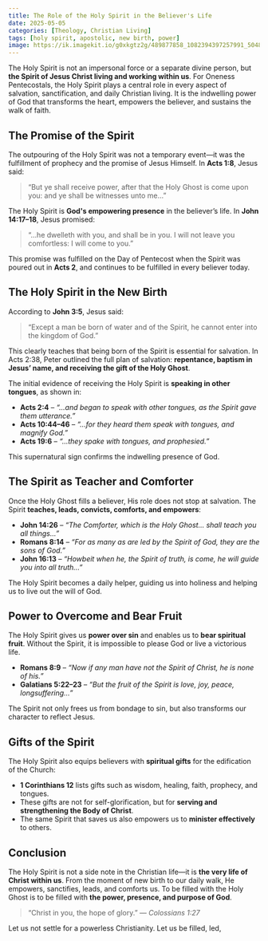 ```yaml
---
title: The Role of the Holy Spirit in the Believer's Life
date: 2025-05-05
categories: [Theology, Christian Living]
tags: [holy spirit, apostolic, new birth, power]
image: https://ik.imagekit.io/g0xkgtz2g/489877858_1082394397257991_5048972485609006127_n.jpg?updatedAt=1746661697282
---
```


The Holy Spirit is not an impersonal force or a separate divine person, but **the Spirit of Jesus Christ living and working within us**. For Oneness Pentecostals, the Holy Spirit plays a central role in every aspect of salvation, sanctification, and daily Christian living. It is the indwelling power of God that transforms the heart, empowers the believer, and sustains the walk of faith.

## The Promise of the Spirit

The outpouring of the Holy Spirit was not a temporary event—it was the fulfillment of prophecy and the promise of Jesus Himself. In **Acts 1:8**, Jesus said:

> “But ye shall receive power, after that the Holy Ghost is come upon you: and ye shall be witnesses unto me…”

The Holy Spirit is **God's empowering presence** in the believer’s life. In **John 14:17–18**, Jesus promised:

> “...he dwelleth with you, and shall be in you. I will not leave you comfortless: I will come to you.”

This promise was fulfilled on the Day of Pentecost when the Spirit was poured out in **Acts 2**, and continues to be fulfilled in every believer today.

## The Holy Spirit in the New Birth

According to **John 3:5**, Jesus said:

> “Except a man be born of water and of the Spirit, he cannot enter into the kingdom of God.”

This clearly teaches that being born of the Spirit is essential for salvation. In Acts 2:38, Peter outlined the full plan of salvation: **repentance, baptism in Jesus’ name, and receiving the gift of the Holy Ghost**.

The initial evidence of receiving the Holy Spirit is **speaking in other tongues**, as shown in:

- **Acts 2:4** – _“...and began to speak with other tongues, as the Spirit gave them utterance.”_
- **Acts 10:44–46** – _“...for they heard them speak with tongues, and magnify God.”_
- **Acts 19:6** – _“...they spake with tongues, and prophesied.”_

This supernatural sign confirms the indwelling presence of God.

## The Spirit as Teacher and Comforter

Once the Holy Ghost fills a believer, His role does not stop at salvation. The Spirit **teaches, leads, convicts, comforts, and empowers**:

- **John 14:26** – _“The Comforter, which is the Holy Ghost... shall teach you all things...”_
- **Romans 8:14** – _“For as many as are led by the Spirit of God, they are the sons of God.”_
- **John 16:13** – _“Howbeit when he, the Spirit of truth, is come, he will guide you into all truth...”_

The Holy Spirit becomes a daily helper, guiding us into holiness and helping us to live out the will of God.

## Power to Overcome and Bear Fruit

The Holy Spirit gives us **power over sin** and enables us to **bear spiritual fruit**. Without the Spirit, it is impossible to please God or live a victorious life.

- **Romans 8:9** – _“Now if any man have not the Spirit of Christ, he is none of his.”_
- **Galatians 5:22–23** – _“But the fruit of the Spirit is love, joy, peace, longsuffering…”_

The Spirit not only frees us from bondage to sin, but also transforms our character to reflect Jesus.

## Gifts of the Spirit

The Holy Spirit also equips believers with **spiritual gifts** for the edification of the Church:

- **1 Corinthians 12** lists gifts such as wisdom, healing, faith, prophecy, and tongues.
- These gifts are not for self-glorification, but for **serving and strengthening the Body of Christ**.
- The same Spirit that saves us also empowers us to **minister effectively** to others.

## Conclusion

The Holy Spirit is not a side note in the Christian life—it is **the very life of Christ within us**. From the moment of new birth to our daily walk, He empowers, sanctifies, leads, and comforts us. To be filled with the Holy Ghost is to be filled with **the power, presence, and purpose of God**.

> “Christ in you, the hope of glory.” — _Colossians 1:27_

Let us not settle for a powerless Christianity. Let us be filled, led,
